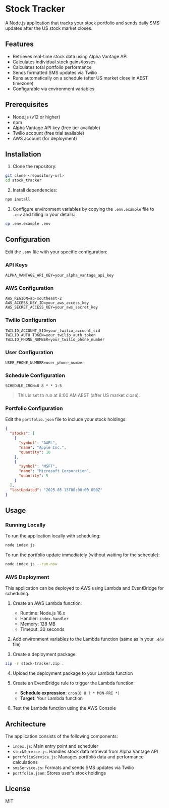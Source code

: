 # Stock Tracker

A Node.js application that tracks your stock portfolio and sends daily SMS updates after the US stock market closes.

## Features

- Retrieves real-time stock data using Alpha Vantage API  
- Calculates individual stock gains/losses  
- Calculates total portfolio performance  
- Sends formatted SMS updates via Twilio  
- Runs automatically on a schedule (after US market close in AEST timezone)  
- Configurable via environment variables  

## Prerequisites

- Node.js (v12 or higher)  
- npm  
- Alpha Vantage API key (free tier available)  
- Twilio account (free trial available)  
- AWS account (for deployment)  

## Installation

1. Clone the repository:

```bash
git clone <repository-url>
cd stock_tracker
```

2. Install dependencies:

```bash
npm install
```

3. Configure environment variables by copying the `.env.example` file to `.env` and filling in your details:

```bash
cp .env.example .env
```

## Configuration

Edit the `.env` file with your specific configuration:

### API Keys

```env
ALPHA_VANTAGE_API_KEY=your_alpha_vantage_api_key
```

### AWS Configuration

```env
AWS_REGION=ap-southeast-2
AWS_ACCESS_KEY_ID=your_aws_access_key
AWS_SECRET_ACCESS_KEY=your_aws_secret_key
```

### Twilio Configuration

```env
TWILIO_ACCOUNT_SID=your_twilio_account_sid
TWILIO_AUTH_TOKEN=your_twilio_auth_token
TWILIO_PHONE_NUMBER=your_twilio_phone_number
```

### User Configuration

```env
USER_PHONE_NUMBER=user_phone_number
```

### Schedule Configuration

```env
SCHEDULE_CRON=0 8 * * 1-5
```

> This is set to run at 8:00 AM AEST (after US market close).

### Portfolio Configuration

Edit the `portfolio.json` file to include your stock holdings:

```json
{
  "stocks": [
    {
      "symbol": "AAPL",
      "name": "Apple Inc.",
      "quantity": 10
    },
    {
      "symbol": "MSFT",
      "name": "Microsoft Corporation",
      "quantity": 5
    }
  ],
  "lastUpdated": "2025-05-13T00:00:00.000Z"
}
```

## Usage

### Running Locally

To run the application locally with scheduling:

```bash
node index.js
```

To run the portfolio update immediately (without waiting for the schedule):

```bash
node index.js --run-now
```

### AWS Deployment

This application can be deployed to AWS using Lambda and EventBridge for scheduling.

1. Create an AWS Lambda function:
   - Runtime: Node.js 16.x  
   - Handler: `index.handler`  
   - Memory: 128 MB  
   - Timeout: 30 seconds  

2. Add environment variables to the Lambda function (same as in your `.env` file)

3. Create a deployment package:

```bash
zip -r stock-tracker.zip .
```

4. Upload the deployment package to your Lambda function

5. Create an EventBridge rule to trigger the Lambda function:
   - **Schedule expression**: `cron(0 8 ? * MON-FRI *)`
   - **Target**: Your Lambda function

6. Test the Lambda function using the AWS Console

## Architecture

The application consists of the following components:

- `index.js`: Main entry point and scheduler  
- `stockService.js`: Handles stock data retrieval from Alpha Vantage API  
- `portfolioService.js`: Manages portfolio data and performance calculations  
- `smsService.js`: Formats and sends SMS updates via Twilio  
- `portfolio.json`: Stores user's stock holdings  

## License

MIT
